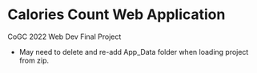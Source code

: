 # Calories Count Web Application
CoGC 2022 Web Dev Final Project

-  May need to delete and re-add App_Data folder when loading project from zip.
